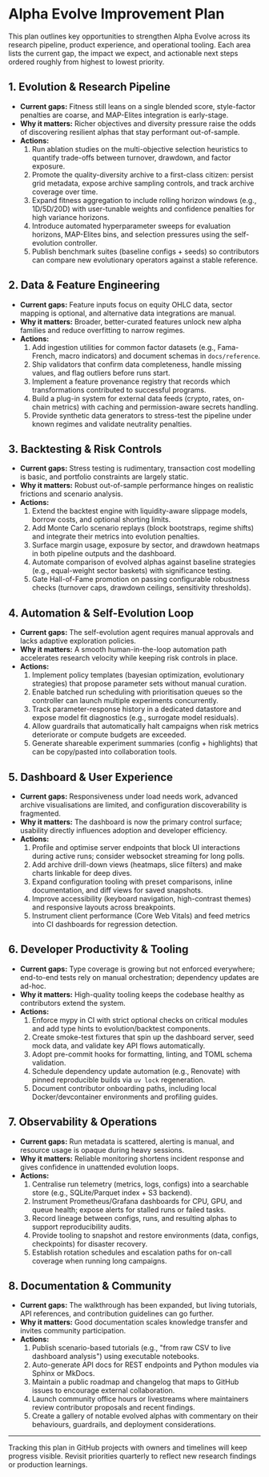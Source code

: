 # Alpha Evolve Improvement Plan

This plan outlines key opportunities to strengthen Alpha Evolve across its research pipeline, product experience, and operational tooling. Each area lists the current gap, the impact we expect, and actionable next steps ordered roughly from highest to lowest priority.

## 1. Evolution & Research Pipeline
- **Current gaps:** Fitness still leans on a single blended score, style-factor penalties are coarse, and MAP-Elites integration is early-stage.
- **Why it matters:** Richer objectives and diversity pressure raise the odds of discovering resilient alphas that stay performant out-of-sample.
- **Actions:**
  1. Run ablation studies on the multi-objective selection heuristics to quantify trade-offs between turnover, drawdown, and factor exposure.
  2. Promote the quality-diversity archive to a first-class citizen: persist grid metadata, expose archive sampling controls, and track archive coverage over time.
  3. Expand fitness aggregation to include rolling horizon windows (e.g., 1D/5D/20D) with user-tunable weights and confidence penalties for high variance horizons.
  4. Introduce automated hyperparameter sweeps for evaluation horizons, MAP-Elites bins, and selection pressures using the self-evolution controller.
  5. Publish benchmark suites (baseline configs + seeds) so contributors can compare new evolutionary operators against a stable reference.

## 2. Data & Feature Engineering
- **Current gaps:** Feature inputs focus on equity OHLC data, sector mapping is optional, and alternative data integrations are manual.
- **Why it matters:** Broader, better-curated features unlock new alpha families and reduce overfitting to narrow regimes.
- **Actions:**
  1. Add ingestion utilities for common factor datasets (e.g., Fama-French, macro indicators) and document schemas in `docs/reference`.
  2. Ship validators that confirm data completeness, handle missing values, and flag outliers before runs start.
  3. Implement a feature provenance registry that records which transformations contributed to successful programs.
  4. Build a plug-in system for external data feeds (crypto, rates, on-chain metrics) with caching and permission-aware secrets handling.
  5. Provide synthetic data generators to stress-test the pipeline under known regimes and validate neutrality penalties.

## 3. Backtesting & Risk Controls
- **Current gaps:** Stress testing is rudimentary, transaction cost modelling is basic, and portfolio constraints are largely static.
- **Why it matters:** Robust out-of-sample performance hinges on realistic frictions and scenario analysis.
- **Actions:**
  1. Extend the backtest engine with liquidity-aware slippage models, borrow costs, and optional shorting limits.
  2. Add Monte Carlo scenario replays (block bootstraps, regime shifts) and integrate their metrics into evolution penalties.
  3. Surface margin usage, exposure by sector, and drawdown heatmaps in both pipeline outputs and the dashboard.
  4. Automate comparison of evolved alphas against baseline strategies (e.g., equal-weight sector baskets) with significance testing.
  5. Gate Hall-of-Fame promotion on passing configurable robustness checks (turnover caps, drawdown ceilings, sensitivity thresholds).

## 4. Automation & Self-Evolution Loop
- **Current gaps:** The self-evolution agent requires manual approvals and lacks adaptive exploration policies.
- **Why it matters:** A smooth human-in-the-loop automation path accelerates research velocity while keeping risk controls in place.
- **Actions:**
  1. Implement policy templates (bayesian optimization, evolutionary strategies) that propose parameter sets without manual curation.
  2. Enable batched run scheduling with prioritisation queues so the controller can launch multiple experiments concurrently.
  3. Track parameter-response history in a dedicated datastore and expose model fit diagnostics (e.g., surrogate model residuals).
  4. Allow guardrails that automatically halt campaigns when risk metrics deteriorate or compute budgets are exceeded.
  5. Generate shareable experiment summaries (config + highlights) that can be copy/pasted into collaboration tools.

## 5. Dashboard & User Experience
- **Current gaps:** Responsiveness under load needs work, advanced archive visualisations are limited, and configuration discoverability is fragmented.
- **Why it matters:** The dashboard is now the primary control surface; usability directly influences adoption and developer efficiency.
- **Actions:**
  1. Profile and optimise server endpoints that block UI interactions during active runs; consider websocket streaming for long polls.
  2. Add archive drill-down views (heatmaps, slice filters) and make charts linkable for deep dives.
  3. Expand configuration tooling with preset comparisons, inline documentation, and diff views for saved snapshots.
  4. Improve accessibility (keyboard navigation, high-contrast themes) and responsive layouts across breakpoints.
  5. Instrument client performance (Core Web Vitals) and feed metrics into CI dashboards for regression detection.

## 6. Developer Productivity & Tooling
- **Current gaps:** Type coverage is growing but not enforced everywhere; end-to-end tests rely on manual orchestration; dependency updates are ad-hoc.
- **Why it matters:** High-quality tooling keeps the codebase healthy as contributors extend the system.
- **Actions:**
  1. Enforce mypy in CI with strict optional checks on critical modules and add type hints to evolution/backtest components.
  2. Create smoke-test fixtures that spin up the dashboard server, seed mock data, and validate key API flows automatically.
  3. Adopt pre-commit hooks for formatting, linting, and TOML schema validation.
  4. Schedule dependency update automation (e.g., Renovate) with pinned reproducible builds via `uv lock` regeneration.
  5. Document contributor onboarding paths, including local Docker/devcontainer environments and profiling guides.

## 7. Observability & Operations
- **Current gaps:** Run metadata is scattered, alerting is manual, and resource usage is opaque during heavy sessions.
- **Why it matters:** Reliable monitoring shortens incident response and gives confidence in unattended evolution loops.
- **Actions:**
  1. Centralise run telemetry (metrics, logs, configs) into a searchable store (e.g., SQLite/Parquet index + S3 backend).
  2. Instrument Prometheus/Grafana dashboards for CPU, GPU, and queue health; expose alerts for stalled runs or failed tasks.
  3. Record lineage between configs, runs, and resulting alphas to support reproducibility audits.
  4. Provide tooling to snapshot and restore environments (data, configs, checkpoints) for disaster recovery.
  5. Establish rotation schedules and escalation paths for on-call coverage when running long campaigns.

## 8. Documentation & Community
- **Current gaps:** The walkthrough has been expanded, but living tutorials, API references, and contribution guidelines can go further.
- **Why it matters:** Good documentation scales knowledge transfer and invites community participation.
- **Actions:**
  1. Publish scenario-based tutorials (e.g., "from raw CSV to live dashboard analysis") using executable notebooks.
  2. Auto-generate API docs for REST endpoints and Python modules via Sphinx or MkDocs.
  3. Maintain a public roadmap and changelog that maps to GitHub issues to encourage external collaboration.
  4. Launch community office hours or livestreams where maintainers review contributor proposals and recent findings.
  5. Create a gallery of notable evolved alphas with commentary on their behaviours, guardrails, and deployment considerations.

---

Tracking this plan in GitHub projects with owners and timelines will keep progress visible. Revisit priorities quarterly to reflect new research findings or production learnings.
